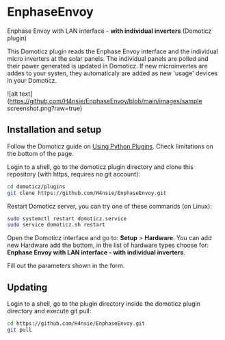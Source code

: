 # EnphaseEnvoy
Enphase Envoy with LAN interface - **with individual inverters** (Domoticz plugin)

This Domoticz plugin reads the Enphase Envoy interface and the individual micro inverters at the solar panels. The individual panels are polled and their power generated is updated in Domoticz. If new microinvertes are addes to your systen, they automaticaly are added as new 'usage' devices in your Domoticz.

![alt text](https://github.com/H4nsie/EnphaseEnvoy/blob/main/images/sample screenshot.png?raw=true)


Installation and setup
----------------------

Follow the Domoticz guide on [Using Python Plugins](https://www.domoticz.com/wiki/Using_Python_plugins). Check limitations on the bottom of the page.

Login to a shell, go to the domoticz plugin directory and clone this repository (with https, requires no git account):
```bash
cd domoticz/plugins
git clone https://github.com/H4nsie/EnphaseEnvoy.git
```

Restart Domoticz server, you can try one of these commands (on Linux):
```bash
sudo systemctl restart domoticz.service
sudo service domoticz.sh restart
```

Open the Domoticz interface and go to: **Setup** > **Hardware**. You can add new Hardware add the bottom, in the list of hardware types choose for: **Enphase Envoy with LAN interface - with individual inverters**.

Fill out the parameters shown in the form.

Updating
--------
Login to a shell, go to the plugin directory inside the domoticz plugin directory and execute git pull:
```bash
cd https://github.com/H4nsie/EnphaseEnvoy.git
git pull
```

